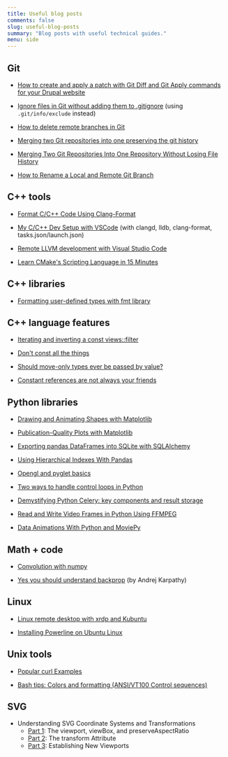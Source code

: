 ```yaml
---
title: Useful blog posts
comments: false
slug: useful-blog-posts
summary: "Blog posts with useful technical guides."
menu: side
---
```


## Git

 * [How to create and apply a patch with Git Diff and Git Apply commands for your Drupal website](https://www.specbee.com/blogs/how-create-and-apply-patch-git-diff-and-git-apply-commands-your-drupal-website)
 
 * [Ignore files in Git without adding them to .gitignore](https://luisdalmolin.dev/blog/ignoring-files-in-git-without-gitignore/) (using `.git/info/exclude` instead)

 * [How to delete remote branches in Git](https://how.dev/answers/how-to-delete-remote-branches-in-git)

 * [Merging two Git repositories into one preserving the git history](https://medium.com/@checko/merging-two-git-repositories-into-one-preserving-the-git-history-4e20d3fafa4e)

 * [Merging Two Git Repositories Into One Repository Without Losing File History](https://saintgimp.org/2013/01/22/merging-two-git-repositories-into-one-repository-without-losing-file-history)

 * [How to Rename a Local and Remote Git Branch](https://phoenixnap.com/kb/how-to-rename-git-branch-local-remote)

## C++ tools

 * [Format C/C++ Code Using Clang-Format](https://leimao.github.io/blog/Clang-Format-Quick-Tutorial)

 * [My C/C++ Dev Setup with VSCode](https://ahemery.dev/2020/08/24/c-cpp-vscode) (with clangd, lldb, clang-format, tasks.json/launch.json)

 * [Remote LLVM development with Visual Studio Code](https://developers.redhat.com/blog/2021/04/22/remote-llvm-development-with-visual-studio-code)

 * [Learn CMake's Scripting Language in 15 Minutes](https://preshing.com/20170522/learn-cmakes-scripting-language-in-15-minutes/)

## C++ libraries

 * [Formatting user-defined types with fmt library](https://wgml.pl/blog/formatting-user-defined-types-fmt)

## C++ language features

 * [Iterating and inverting a const views::filter](https://quuxplusone.github.io/blog/2023/03/13/filter-view-hacks)

 * [Don't const all the things](https://quuxplusone.github.io/blog/2022/01/23/dont-const-all-the-things)

 * [Should move-only types ever be passed by value?](https://scottmeyers.blogspot.com/2014/07/should-move-only-types-ever-be-passed.html)

 * [Constant references are not always your friends](https://belaycpp.com/2022/02/15/constant-references-are-not-always-your-friends)

## Python libraries

 * [Drawing and Animating Shapes with Matplotlib](https://nickcharlton.net/posts/drawing-animating-shapes-matplotlib.html)

 * [Publication-Quality Plots with Matplotlib](https://www.bastibl.net/publication-quality-plots)

 * [Exporting pandas DataFrames into SQLite with SQLAlchemy](https://www.fullstackpython.com/blog/export-pandas-dataframes-sqlite-sqlalchemy.html)

 * [Using Hierarchical Indexes With Pandas](https://hackersandslackers.com/hierarchical-indexes-pandas)

 * [Opengl and pyglet basics](https://medium.com/@yvanscher/opengl-and-pyglet-basics-1bd9f1721cc6)

 * [Two ways to handle control loops in Python](https://www.diyrobocars.com/2017/05/18/two-ways-to-handle-control-loops-in-python)

 * [Demystifying Python Celery: key components and result storage](https://www.vintasoftware.com/blog/celery-overview-archtecture-and-how-it-works)

 * [Read and Write Video Frames in Python Using FFMPEG](https://zulko.github.io/blog/2013/09/27/read-and-write-video-frames-in-python-using-ffmpeg)

 * [Data Animations With Python and MoviePy](https://zulko.github.io/blog/2014/11/29/data-animations-with-python-and-moviepy)

## Math + code

 * [Convolution with numpy](https://glowingpython.blogspot.com/2012/02/convolution-with-numpy.html)

 * [Yes you should understand backprop](https://karpathy.medium.com/yes-you-should-understand-backprop-e2f06eab496b) (by Andrej Karpathy)

## Linux

 * [Linux remote desktop with xrdp and Kubuntu](https://pilabor.com/blog/2021/05/remote-desktop-with-xrdp-and-kubuntu)

 * [Installing Powerline on Ubuntu Linux](https://www.ricalo.com/blog/install-powerline-ubuntu)

## Unix tools

 * [Popular curl Examples](https://www.keycdn.com/support/popular-curl-examples)

 * [Bash tips: Colors and formatting (ANSI/VT100 Control sequences)](https://misc.flogisoft.com/bash/tip_colors_and_formatting)

## SVG

* Understanding SVG Coordinate Systems and Transformations
    - [Part 1](https://www.sarasoueidan.com/blog/svg-coordinate-systems): The viewport, viewBox, and preserveAspectRatio
    - [Part 2](https://www.sarasoueidan.com/blog/svg-transformations): The transform Attribute
    - [Part 3](https://www.sarasoueidan.com/blog/nesting-svgs): Establishing New Viewports
